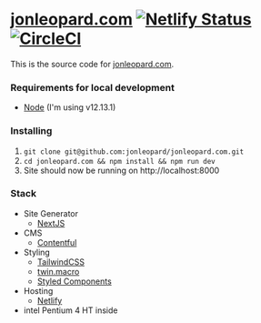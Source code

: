 # [jonleopard.com](https://jonleopard.com) [![Netlify Status](https://api.netlify.com/api/v1/badges/a338d3cc-3557-4f9d-a507-74bb2f11ba0f/deploy-status)](https://app.netlify.com/sites/jonleopard/deploys) [![CircleCI](https://circleci.com/gh/jonleopard/jonleopard.com/tree/master.svg?style=svg)](https://circleci.com/gh/jonleopard/jonleopard.com/tree/master)

This is the source code for [jonleopard.com](https://jonleopard.com).

### Requirements for local development

- [Node](https://nodejs.org/en/) (I'm using v12.13.1)

### Installing

1. `git clone git@github.com:jonleopard/jonleopard.com.git`
2. `cd jonleopard.com && npm install && npm run dev`
3. Site should now be running on http://localhost:8000

### Stack

- Site Generator
  - [NextJS](https://nextjs.org/)
- CMS
  - [Contentful](https://www.contentful.com/)
- Styling
  - [TailwindCSS](https://tailwindcss.com/)
  - [twin.macro](https://github.com/ben-rogerson/twin.macro)
  - [Styled Components](https://styled-components.com/)
- Hosting
  - [Netlify](https://www.netlify.com/)
- intel Pentium 4 HT inside
